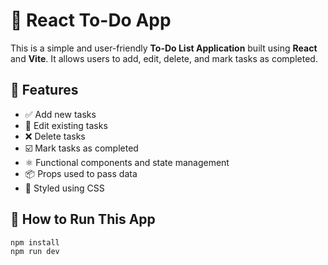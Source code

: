 # 📝 React To-Do App

This is a simple and user-friendly **To-Do List Application** built using **React** and **Vite**. It allows users to add, edit, delete, and mark tasks as completed.

## 🚀 Features

- ✅ Add new tasks
- 📝 Edit existing tasks
- ❌ Delete tasks
- ☑️ Mark tasks as completed
- ⚛️ Functional components and state management
- 📦 Props used to pass data
- 🎨 Styled using CSS

## 🔧 How to Run This App

```bash
npm install
npm run dev
